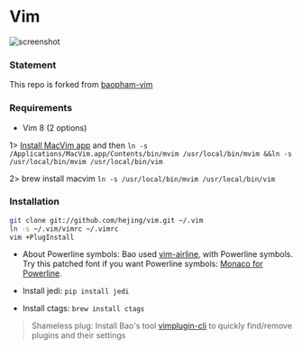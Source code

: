 # Vim

![screenshot](screenshot.png)

### Statement
This repo is forked from [baopham-vim](https://github.com/baopham/vim.git)


### Requirements

* Vim 8 (2 options)

1> [Install MacVim app](https://github.com/macvim-dev/macvim/releases) and then 
`ln -s /Applications/MacVim.app/Contents/bin/mvim /usr/local/bin/mvim &&ln -s /usr/local/bin/mvim /usr/local/bin/vim`

2> brew install macvim
`ln -s /usr/local/bin/mvim /usr/local/bin/vim`


### Installation

```bash
git clone git://github.com/hejing/vim.git ~/.vim
ln -s ~/.vim/vimrc ~/.vimrc
vim +PlugInstall
```
* About Powerline symbols:
Bao used [vim-airline](https://github.com/bling/vim-airline), with Powerline symbols. Try this patched font if you want Powerline symbols: [Monaco for Powerline](https://gist.github.com/baopham/1838072/raw/2c0e00770826e651d1e355962e751325edb0f1ee/Monaco%20for%20Powerline.otf).  



* Install jedi: `pip install jedi`
* Install ctags: `brew install ctags`

> Shameless plug: Install Bao's tool [vimplugin-cli](https://github.com/baopham/vimplugin-cli) to quickly find/remove plugins and their settings
